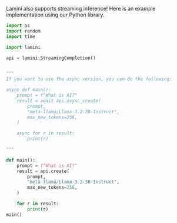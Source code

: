 Lamini also supports streaming inference! Here is an example implementation using our Python library.

```python
import os
import random
import time

import lamini

api = lamini.StreamingCompletion()


"""
If you want to use the async version, you can do the following:

async def main():
    prompt = f"What is AI?"
    result = await api.async_create(
        prompt,
        "meta-llama/Llama-3.2-3B-Instruct",
        max_new_tokens=256,
    )

    async for r in result:
        print(r)

"""

def main():
    prompt = f"What is AI?"
    result = api.create(
        prompt,
        "meta-llama/Llama-3.2-3B-Instruct",
        max_new_tokens=256,
    )

    for r in result:
        print(r)
main()
```
